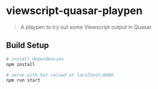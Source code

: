# viewscript-quasar-playpen

> A playpen to try out some Viewscript output in Quasar.

## Build Setup

``` bash
# install dependencies
npm install

# serve with hot reload at localhost:8080
npm run start
```

